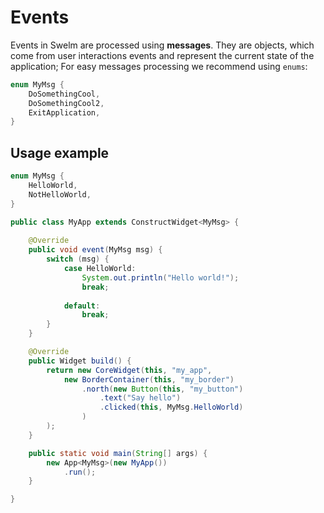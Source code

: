 # Events

Events in Swelm are processed using **messages**. They are objects, which 
come from user interactions events and represent the current state
of the application; For easy messages processing we recommend using
`enums`:

```java
enum MyMsg {
    DoSomethingCool,
    DoSomethingCool2,
    ExitApplication,
}
```

## Usage example

```java
enum MyMsg {
    HelloWorld,
    NotHelloWorld,
}

public class MyApp extends ConstructWidget<MyMsg> {
    
    @Override
    public void event(MyMsg msg) {
        switch (msg) {
            case HelloWorld:
                System.out.println("Hello world!");
                break;
        
            default:
                break;
        }
    }

    @Override
    public Widget build() {
        return new CoreWidget(this, "my_app",
            new BorderContainer(this, "my_border")
                .north(new Button(this, "my_button")
                    .text("Say hello")
                    .clicked(this, MyMsg.HelloWorld)
                )          
        );
    }

    public static void main(String[] args) {
        new App<MyMsg>(new MyApp())
            .run();
    }

}
```